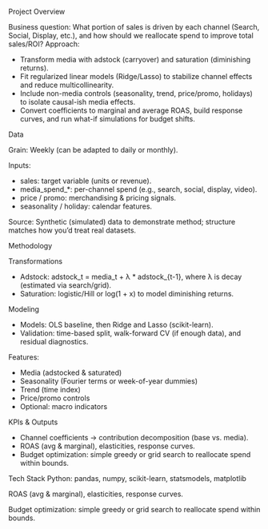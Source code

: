Project Overview

Business question: What portion of sales is driven by each channel (Search, Social, Display, etc.), and how should we reallocate spend to improve total sales/ROI?
Approach:
- Transform media with adstock (carryover) and saturation (diminishing returns).
- Fit regularized linear models (Ridge/Lasso) to stabilize channel effects and reduce multicollinearity.
- Include non-media controls (seasonality, trend, price/promo, holidays) to isolate causal-ish media effects.
- Convert coefficients to marginal and average ROAS, build response curves, and run what-if simulations for budget shifts.

Data

Grain: Weekly (can be adapted to daily or monthly).

Inputs:

- sales: target variable (units or revenue).
- media_spend_*: per-channel spend (e.g., search, social, display, video).
- price / promo: merchandising & pricing signals.
- seasonality / holiday: calendar features.

Source: Synthetic (simulated) data to demonstrate method; structure matches how you’d treat real datasets.

Methodology

Transformations
- Adstock: adstock_t = media_t + λ * adstock_{t-1}, where λ is decay (estimated via search/grid).
- Saturation: logistic/Hill or log(1 + x) to model diminishing returns.

Modeling
- Models: OLS baseline, then Ridge and Lasso (scikit-learn).
- Validation: time-based split, walk-forward CV (if enough data), and residual diagnostics.

Features:
- Media (adstocked & saturated)
- Seasonality (Fourier terms or week-of-year dummies)
- Trend (time index)
- Price/promo controls
- Optional: macro indicators

KPIs & Outputs

- Channel coefficients → contribution decomposition (base vs. media).
- ROAS (avg & marginal), elasticities, response curves.
- Budget optimization: simple greedy or grid search to reallocate spend within bounds.

Tech Stack
Python: pandas, numpy, scikit-learn, statsmodels, matplotlib

ROAS (avg & marginal), elasticities, response curves.

Budget optimization: simple greedy or grid search to reallocate spend within bounds.
